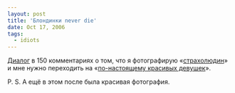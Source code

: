 ```yaml
---
layout: post
title: 'Блондинки never die'
date: Oct 17, 2006
tags:
  - idiots
---
```


[Диалог](http://sapegin.livejournal.com/101591.html) в 150 комментариях о том, что я фотографирую «[страхолюдин](http://sapegin.livejournal.com/101591.html?thread=194519)» и мне нужно переходить на «[по-настоящему красивых девушек](http://sapegin.livejournal.com/101591.html?thread=194519)».

P. S. А ещё в этом после была красивая фотография.
